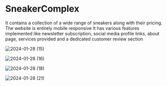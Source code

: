 # SneakerComplex
It contains a collection of a wide range of sneakers along with their pricing.
The website is entirely mobile responsive
It has various features implemented like newsletter subscription, social media profile links, about page, services provided and a dedicated customer review section

![2024-01-28 (15)](https://github.com/Nexuscrafter/Sneaker-Complex/assets/144047787/47533e33-ceac-44fc-a48d-eacf6c0fd6c5)

![2024-01-28 (16)](https://github.com/Nexuscrafter/Sneaker-Complex/assets/144047787/a8ea47be-a9f8-4aaf-b5a7-0a64af25f564)

![2024-01-28 (18)](https://github.com/Nexuscrafter/Sneaker-Complex/assets/144047787/f34e7fa0-98cb-4369-9cca-82f72960aa40)

![2024-01-28 (21)](https://github.com/Nexuscrafter/Sneaker-Complex/assets/144047787/034615fc-ff04-44a7-9f49-81f11cbaf8cb)


